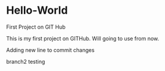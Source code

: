 # Hello-World
First Project on GIT Hub

This is my first project on GITHub. Will going to use from now.

Adding new line to commit changes

branch2 testing


